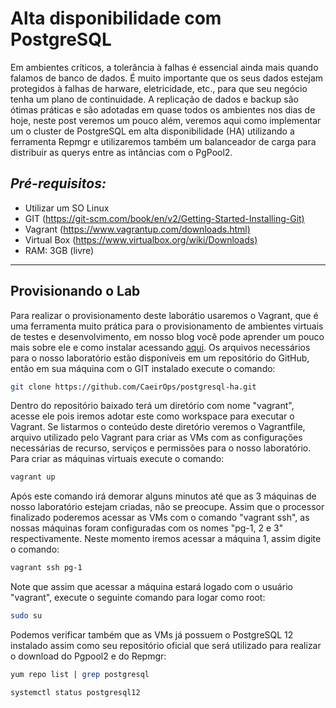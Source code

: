 # Alta disponibilidade com PostgreSQL

Em ambientes críticos, a tolerância à falhas é essencial ainda mais quando falamos de banco de dados. É muito importante que os seus dados estejam protegidos à falhas de harware, eletricidade, etc., para que seu negócio tenha um plano de continuidade. A replicação de dados e backup são ótimas práticas e são adotadas em quase todos os ambientes nos dias de hoje, neste post veremos um pouco além, veremos aqui como implementar um o cluster de PostgreSQL em alta disponibilidade (HA) utilizando a ferramenta Repmgr e utilizaremos também um balanceador de carga para distribuir as querys entre as intâncias com o PgPool2.

## *Pré-requisitos:*

* Utilizar um SO Linux
* GIT (<https://git-scm.com/book/en/v2/Getting-Started-Installing-Git)>
* Vagrant (<https://www.vagrantup.com/downloads.html)>
* Virtual Box (<https://www.virtualbox.org/wiki/Downloads)>
* RAM: 3GB (livre)

---

## Provisionando o Lab

Para realizar o provisionamento deste laborátio usaremos o Vagrant, que é uma ferramenta muito prática para o provisionamento de ambientes virtuais de testes e desenvolvimento, em nosso blog você pode aprender um pouco mais sobre ele e como instalar acessando [aqui](https://blog.4linux.com.br/virtualizacao-com-vagrant/).
Os arquivos necessários para o nosso laboratório estão disponíveis em um repositório do GitHub, então em sua máquina com o GIT instalado execute o comando:

```bash
git clone https://github.com/CaeirOps/postgresql-ha.git
````

Dentro do repositório baixado terá um diretório com nome "vagrant", acesse ele pois iremos adotar este como workspace para executar o Vagrant. Se listarmos o conteúdo deste diretório veremos o Vagrantfile, arquivo utilizado pelo Vagrant para criar as VMs com as configurações necessárias de recurso, serviços e permissões para o nosso laboratório. Para criar as máquinas virtuais execute o comando:

```bash
vagrant up
```

Após este comando irá demorar alguns minutos até que as 3 máquinas de nosso laboratório estejam criadas, não se preocupe.
Assim que o processor finalizado poderemos acessar as VMs com o comando "vagrant ssh", as nossas máquinas foram configuradas com os nomes "pg-1, 2 e 3" respectivamente. Neste momento iremos acessar a máquina 1, assim digite o comando:

```bash
vagrant ssh pg-1
````

Note que assim que acessar a máquina estará logado com o usuário "vagrant", execute o seguinte comando para logar como root:

```bash
sudo su
````
Podemos verificar também que as VMs já possuem o PostgreSQL 12 instalado assim como seu repositório oficial que será utilizado para realizar o download do Pgpool2 e do Repmgr:

```bash
yum repo list | grep postgresql

systemctl status postgresql12
```

